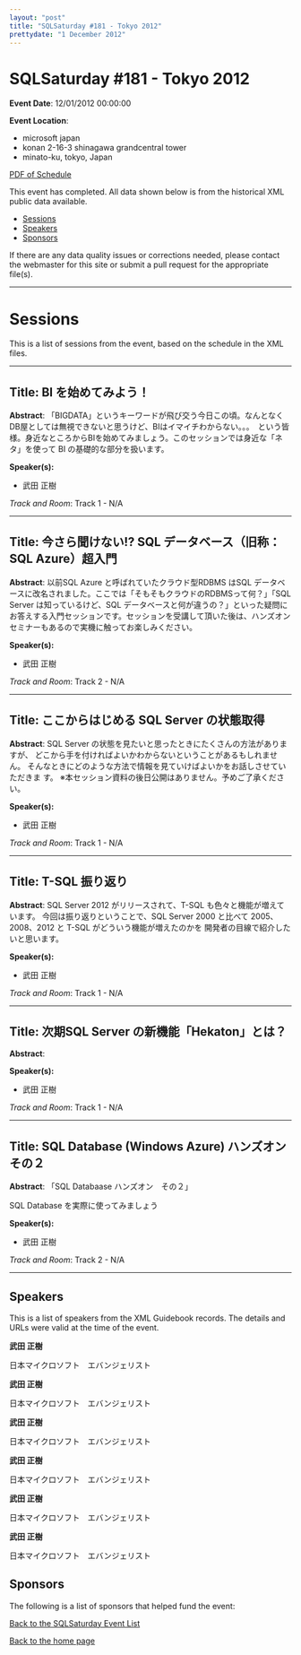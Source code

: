 ```yaml
---
layout: "post" 
title: "SQLSaturday #181 - Tokyo 2012" 
prettydate: "1 December 2012" 
---
```

# SQLSaturday #181 - Tokyo 2012
 
**Event Date**: 12/01/2012 00:00:00
 
**Event Location**:
- microsoft japan
- konan 2-16-3 shinagawa grandcentral tower
- minato-ku, tokyo, Japan
 
<a href="/assets/pdf/0181.pdf">PDF of Schedule</a>
 
This event has completed. All data shown below is from the historical XML public data available.
<ul>
   <li><a href="#sessions">Sessions</a></li>
   <li><a href="#speakers">Speakers</a></li>
   <li><a href="#sponsors">Sponsors</a></li>
</ul>
 
 
If there are any data quality issues or corrections needed, please contact the webmaster for this site or submit a pull request for the appropriate file(s). 
 
----------------------------------------------------------------------------------- 
 
# <a name="sessions"></a>Sessions
This is a list of sessions from the event, based on the schedule in the XML files.
 
----------------------------------------------------------------------------------- 
 
## Title: BI を始めてみよう！
 
**Abstract**:
「BIGDATA」というキーワードが飛び交う今日この頃。なんとなくDB屋としては無視できないと思うけど、BIはイマイチわからない。。。　という皆様。身近なところからBIを始めてみましょう。このセッションでは身近な「ネタ」を使って BI の基礎的な部分を扱います。
 
**Speaker(s):**
- 武田 正樹
 
*Track and Room*: Track 1 - N/A
 
----------------------------------------------------------------------------------- 
 
 
## Title: 今さら聞けない!? SQL データベース（旧称：SQL Azure）超入門
 
**Abstract**:
以前SQL Azure と呼ばれていたクラウド型RDBMS はSQL データベースに改名されました。ここでは「そもそもクラウドのRDBMSって何？」「SQL Server は知っているけど、SQL データベースと何が違うの？」といった疑問にお答えする入門セッションです。セッションを受講して頂いた後は、ハンズオンセミナーもあるので実機に触ってお楽しみください。
 
**Speaker(s):**
- 武田 正樹
 
*Track and Room*: Track 2 - N/A
 
----------------------------------------------------------------------------------- 
 
 
## Title: ここからはじめる SQL Server の状態取得
 
**Abstract**:
SQL Server の状態を見たいと思ったときにたくさんの方法がありますが、
どこから手を付ければよいかわからないということがあるもしれません。
そんなときにどのような方法で情報を見ていけばよいかをお話しさせていただきま
す。
※本セッション資料の後日公開はありません。予めご了承ください。

 
**Speaker(s):**
- 武田 正樹
 
*Track and Room*: Track 1 - N/A
 
----------------------------------------------------------------------------------- 
 
 
## Title: T-SQL 振り返り
 
**Abstract**:
SQL Server 2012 がリリースされて、T-SQL も色々と機能が増えています。
今回は振り返りということで、SQL Server 2000 と比べて 2005、2008、2012 と T-SQL がどういう機能が増えたのかを
開発者の目線で紹介したいと思います。

 
**Speaker(s):**
- 武田 正樹
 
*Track and Room*: Track 1 - N/A
 
----------------------------------------------------------------------------------- 
 
 
## Title: 次期SQL Server の新機能「Hekaton」とは？
 
**Abstract**:

 
**Speaker(s):**
- 武田 正樹
 
*Track and Room*: Track 1 - N/A
 
----------------------------------------------------------------------------------- 
 
 
## Title: SQL Database (Windows Azure) ハンズオン　その２
 
**Abstract**:
「SQL Databaase ハンズオン　その２」

SQL Database を実際に使ってみましょう
 
**Speaker(s):**
- 武田 正樹
 
*Track and Room*: Track 2 - N/A
 
----------------------------------------------------------------------------------- 
 
## <a name="#speakers"></a>Speakers
This is a list of speakers from the XML Guidebook records. The details and URLs were valid at the time of the event.
 
 
**武田 正樹**
 
日本マイクロソフト　エバンジェリスト
 
**武田 正樹**
 
日本マイクロソフト　エバンジェリスト
 
**武田 正樹**
 
日本マイクロソフト　エバンジェリスト
 
**武田 正樹**
 
日本マイクロソフト　エバンジェリスト
 
**武田 正樹**
 
日本マイクロソフト　エバンジェリスト
 
**武田 正樹**
 
日本マイクロソフト　エバンジェリスト
 
 
 
## <a name="sponsors"></a>Sponsors
The following is a list of sponsors that helped fund the event:
 
[Back to the SQLSaturday Event List](/past)
 
[Back to the home page](/index)
 
